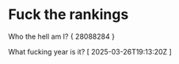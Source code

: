 # Fuck the rankings

Who the hell am I?
{ 28088284 }

What fucking year is it?
[ 2025-03-26T19:13:20Z ]
